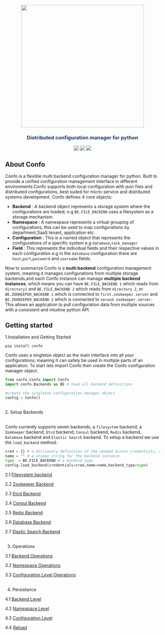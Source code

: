 


<p align="center"><img src="https://raw.githubusercontent.com/sambe-consulting/confo/master/assets/logo.png" width="400"></p>

<p align="center"><h3 style="color: #193967; text-align: center">Distributed configuration manager for python</h3></p>

<p align="center">
<a href="https://github.com/sambe-consulting/confo/actions/workflows/pytest-workflow.yml"><img src="https://github.com/sambe-consulting/confo/actions/workflows/pytest-workflow.yml/badge.svg"></a>
<a href="https://houndci.com"><img src="https://img.shields.io/badge/Reviewed_by-Hound-8E64B0.svg"></a>
<a href="https://github.com/apache/zookeeper/blob/master/LICENSE.txt"><img src="https://img.shields.io/github/license/apache/zookeeper"></a>


</p>

## About Confo
Confo is a flexible multi backend configuration manager for python. Built to provide a unified configuration management
interface in different environments.Confo supports both local configuration with json files and distributed configurations,
best suited for micro-service and distributed systems development. Confo defines 4 core objects:
- **Backend** : A backend object represents a storage system where the configurations are loaded; e.g `BE.FILE_BACKEND` uses a filesystem as a storage mechanism.
- **Namespace** : A namespace represents a virtual grouping of configurations, this can be used to map configurations by department,SaaS tenant, application etc.
- **Configuration** : This is a named object that represents the configurations of a specific system e.g `database`,`task_manager`
- **Field** : This represents the individual fields and their respective values in each configuration e.g in the `database` configuration 
          there are `host`,`port`,`password` and `username` fields.


Now to summarize  Confo is a **multi backend** configuration management system, meaning it manages configurations from multiple storage backends,and each Confo instance can manage **multiple backend instances**,
which means you can have `BE.FILE_BACKEND 1` which reads from `directory1` and `BE.FILE_BACKEND 2` which reads from `directory 2`, or `BE.ZOOKEEPER_BACKEND 1` which 
is connected to `first.zookeeper.server` and `BE.ZOOKEEPER_BACKEND 2` which is connected to `second.zookeeper.server`. This allows an application to pull configuration data from 
multiple sources with a consistent and intuitive python API.


## Getting started
1.Installation and Getting Started
```
pip install confo

```
Confo uses a singleton object as the main interface into all your configurations; meaning it can safely be used in multiple 
parts of an application. To start lets import Confo then create the Confo configuration manager object. 

```python
from confo.Confo import Confo
import confo.Backends as BE # load all backend definitions

#create the singleton configuration manager object 
config = Confo()

```

<br>
2. Setup Backends<br><br>

Confo currently supports seven backends, a `filesystem` backend, a `ZooKeeper` backend,  `Etcd` backend,  `Consul` backend,  `Redis` backend, 
 `Database` backend and  `Elastic Search` backend.
To setup a backend we use the `load_backend` method:

```python
cred = {} # a dictionary definition of the needed access credentials, of the given backend_type
name = "" # a unique string for the backend instance 
type  = BE.FILE_BACKEND # a backend type 
config.load_backend(credentials=cred,name=name,backend_type=type)

```


2.1 <a href="docs/backends/filesystem_backend.md">Filesystem backend</a>

2.2 <a href="docs/backends/zookeeper_backend.md">Zookeeper Backend</a>

2.3 <a href="docs/backends/etcd_backend.md">Etcd Backend</a>

2.4 <a href="docs/backends/consul_backend.md">Consul Backend</a>

2.5 <a href="docs/backends/redis_backend.md">Redis Backend</a>

2.6 <a href="docs/backends/database_backend.md">Database Backend</a>

2.7 <a href="docs/backends/elasticsearch_backend.md">Elastic Search Backend</a><br><br>

3. Operations

3.1 <a href="docs/operations/backend operations">Backend Operations</a>

3.2 <a href="docs/operations/namespace operations">Namespace Operations</a>

3.3 <a href="docs/operations/configuration level operations">Configuration Level Operations</a><br><br>

4. Persistance

4.1 <a href="docs/persistance/backend level">Backend Level</a>

4.2 <a href="docs/persistance/namespace level">Namespace Level</a>

4.3 <a href="docs/persistance/configuration level">Configuration Level</a>

4.4 <a href="docs/persistance/reload">Reload</a>



